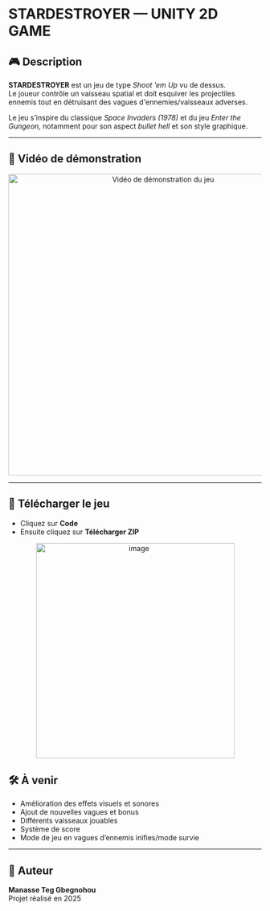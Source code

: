 # STARDESTROYER — UNITY 2D GAME

## 🎮 Description

**STARDESTROYER** est un jeu de type *Shoot ’em Up* vu de dessus.  
Le joueur contrôle un vaisseau spatial et doit esquiver les projectiles ennemis tout en détruisant des vagues d'ennemies/vaisseaux adverses.

Le jeu s’inspire du classique *Space Invaders (1978)* et du jeu *Enter the Gungeon*, notamment pour son aspect *bullet hell* et son style graphique.

---

## 🎥 Vidéo de démonstration

<p align="center">
  <a href="https://youtu.be/utw3Wgwx5jg">
    <img src="https://img.youtube.com/vi/utw3Wgwx5jg/maxresdefault.jpg" alt="Vidéo de démonstration du jeu" width="600">
  </a>
</p>

---

## 👾 Télécharger le jeu
- Cliquez sur **Code**
- Ensuite cliquez sur **Télécharger ZIP**

<p align="center">
  <img width="395" height="429" alt="image" src="https://github.com/user-attachments/assets/83e7e60a-b895-499f-bf00-5e67926e6461" />
</p>

## 🛠️ À venir

- Amélioration des effets visuels et sonores
- Ajout de nouvelles vagues et bonus
- Différents vaisseaux jouables
- Système de score
- Mode de jeu en vagues d’ennemis inifies/mode survie 

---

## 👤 Auteur

**Manasse Teg Gbegnohou**  
Projet réalisé en 2025
